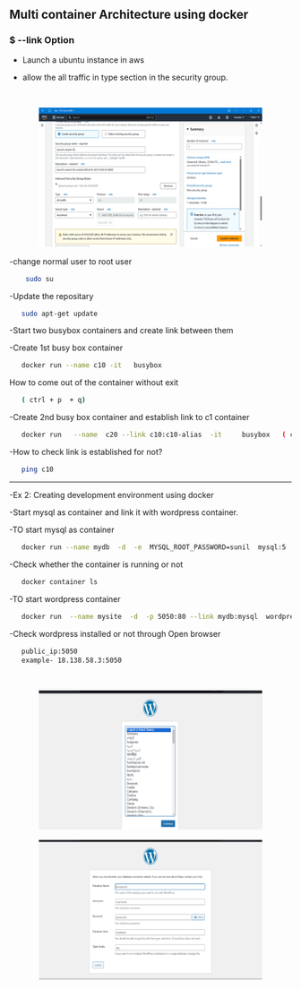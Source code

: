 ## Multi container Architecture using docker

### $ --link Option

- Launch a ubuntu instance in aws
  
- allow the all traffic in type section in the security group.
  
 <br />
<p align="center">
    <img src="images/docker/security_group.png" alt="image" width="400" height="250">
  </a>
  
-change normal user to root user 

```bash
    sudo su
```
  
-Update the repositary

```bash
   sudo apt-get update
```

-Start two busybox containers and create link between them

-Create 1st busy box container

```bash
   docker run --name c10 -it   busybox
```

How to come out of the container without exit

```bash
   ( ctrl + p  + q)
```

-Create 2nd busy box container  and establish link to c1 container

```bash
   docker run   --name  c20 --link c10:c10-alias  -it     busybox   ( c10-alias  is  alias name)
```

-How to check  link is established for not?

```bash
   ping c10
```


****************************************************************************************************************

-Ex 2:  Creating development environment using docker

-Start mysql as container and link it with wordpress container.

-TO start mysql as container

```bash
   docker run --name mydb  -d  -e  MYSQL_ROOT_PASSWORD=sunil  mysql:5
```

-Check whether the container is running or not

```bash
   docker container ls
```

-TO start wordpress container

```bash
   docker run  --name mysite  -d  -p 5050:80 --link mydb:mysql  wordpress
```

-Check wordpress installed or not through Open browser 

```bash
   public_ip:5050
   example- 18.138.58.3:5050
```

   <br />
<p align="center">
    <img src="images/docker/wordpress1.png" alt="image" width="400" height="250">
  </a>

   <br />
<p align="center">
    <img src="images/docker/wordpress_2.png" alt="image" width="400" height="250">
  </a>








